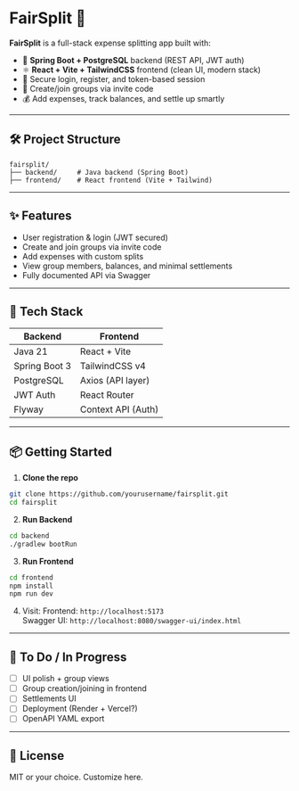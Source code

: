 # FairSplit 💸

**FairSplit** is a full-stack expense splitting app built with:

- 🔧 **Spring Boot + PostgreSQL** backend (REST API, JWT auth)
- ⚛️ **React + Vite + TailwindCSS** frontend (clean UI, modern stack)
- 🔐 Secure login, register, and token-based session
- 👥 Create/join groups via invite code
- 💰 Add expenses, track balances, and settle up smartly

---

## 🛠️ Project Structure

```
fairsplit/
├── backend/     # Java backend (Spring Boot)
├── frontend/    # React frontend (Vite + Tailwind)
```

---

## ✨ Features

- User registration & login (JWT secured)
- Create and join groups via invite code
- Add expenses with custom splits
- View group members, balances, and minimal settlements
- Fully documented API via Swagger

---

## 🔧 Tech Stack

| Backend       | Frontend           |
| ------------- | ------------------ |
| Java 21       | React + Vite       |
| Spring Boot 3 | TailwindCSS v4     |
| PostgreSQL    | Axios (API layer)  |
| JWT Auth      | React Router       |
| Flyway        | Context API (Auth) |

---

## 📦 Getting Started

1. **Clone the repo**

```bash
git clone https://github.com/yourusername/fairsplit.git
cd fairsplit
```

2. **Run Backend**

```bash
cd backend
./gradlew bootRun
```

3. **Run Frontend**

```bash
cd frontend
npm install
npm run dev
```

4. Visit:
   Frontend: `http://localhost:5173`  
   Swagger UI: `http://localhost:8080/swagger-ui/index.html`

---

## 💪 To Do / In Progress

- [ ] UI polish + group views
- [ ] Group creation/joining in frontend
- [ ] Settlements UI
- [ ] Deployment (Render + Vercel?)
- [ ] OpenAPI YAML export

---

## 💬 License

MIT or your choice. Customize here.

